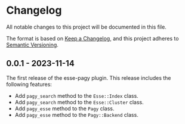 # Changelog

All notable changes to this project will be documented in this file.

The format is based on [Keep a Changelog](https://keepachangelog.com/en/1.0.0/), and this project adheres to [Semantic Versioning](https://semver.org/spec/v2.0.0.html).

## 0.0.1 - 2023-11-14
The first release of the esse-pagy plugin. This release includes the following features:
* Add `pagy_search` method to the `Esse::Index` class.
* Add `pagy_search` method to the `Esse::Cluster` class.
* Add `pagy_esse` method to the `Pagy` class.
* Add `pagy_esse` method to the `Pagy::Backend` class.

